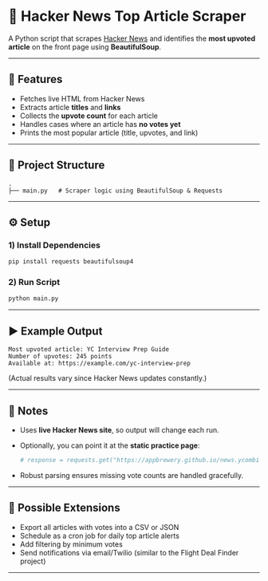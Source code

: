 # 📰 Hacker News Top Article Scraper

A Python script that scrapes [Hacker News](https://news.ycombinator.com/) and identifies the **most upvoted article** on the front page using **BeautifulSoup**.

---

## 🚀 Features

* Fetches live HTML from Hacker News
* Extracts article **titles** and **links**
* Collects the **upvote count** for each article
* Handles cases where an article has **no votes yet**
* Prints the most popular article (title, upvotes, and link)

---

## 📂 Project Structure

```
.
├── main.py   # Scraper logic using BeautifulSoup & Requests
```

---

## ⚙️ Setup

### 1) Install Dependencies

```bash
pip install requests beautifulsoup4
```

### 2) Run Script

```bash
python main.py
```

---

## ▶️ Example Output

```
Most upvoted article: YC Interview Prep Guide
Number of upvotes: 245 points
Available at: https://example.com/yc-interview-prep
```

(Actual results vary since Hacker News updates constantly.)

---

## 🧪 Notes

* Uses **live Hacker News site**, so output will change each run.
* Optionally, you can point it at the **static practice page**:

  ```python
  # response = requests.get("https://appbrewery.github.io/news.ycombinator.com/")
  ```
* Robust parsing ensures missing vote counts are handled gracefully.

---

## 🔮 Possible Extensions

* Export all articles with votes into a CSV or JSON
* Schedule as a cron job for daily top article alerts
* Add filtering by minimum votes
* Send notifications via email/Twilio (similar to the Flight Deal Finder project)

---


